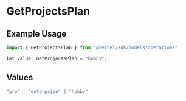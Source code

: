 # GetProjectsPlan

## Example Usage

```typescript
import { GetProjectsPlan } from "@vercel/sdk/models/operations";

let value: GetProjectsPlan = "hobby";
```

## Values

```typescript
"pro" | "enterprise" | "hobby"
```